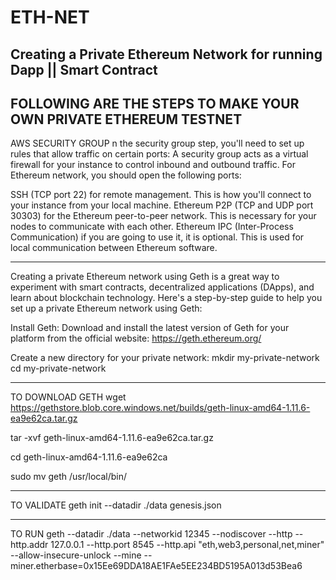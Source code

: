 # ETH-NET
Creating a Private Ethereum Network for running Dapp || Smart Contract
-----------------------------------------------------------------------------
FOLLOWING ARE THE STEPS TO MAKE YOUR OWN PRIVATE ETHEREUM TESTNET
-------------------------------------------------------------------------------

AWS SECURITY GROUP
n the security group step, you'll need to set up rules that allow traffic on certain ports: A security group acts as a virtual firewall for your instance to control inbound and outbound traffic. For Ethereum network, you should open the following ports:

SSH (TCP port 22) for remote management. This is how you'll connect to your instance from your local machine.
Ethereum P2P (TCP and UDP port 30303) for the Ethereum peer-to-peer network. This is necessary for your nodes to communicate with each other.
Ethereum IPC (Inter-Process Communication) if you are going to use it, it is optional. This is used for local communication between Ethereum software.

-------------------------------------------------------------------------------

Creating a private Ethereum network using Geth is a great way to experiment with smart contracts, decentralized applications (DApps), and learn about blockchain technology. Here's a step-by-step guide to help you set up a private Ethereum network using Geth:

Install Geth: Download and install the latest version of Geth for your platform from the official website: https://geth.ethereum.org/

Create a new directory for your private network:
mkdir my-private-network
cd my-private-network

-----------------------------------------------------------------------------------------
TO DOWNLOAD GETH
wget https://gethstore.blob.core.windows.net/builds/geth-linux-amd64-1.11.6-ea9e62ca.tar.gz

tar -xvf geth-linux-amd64-1.11.6-ea9e62ca.tar.gz

cd geth-linux-amd64-1.11.6-ea9e62ca

sudo mv geth /usr/local/bin/

-------------------------------------------------------------------------------------------
TO VALIDATE
geth init --datadir ./data genesis.json

-----------------------------------------------------------------------------------------------
TO RUN
geth --datadir ./data --networkid 12345 --nodiscover --http --http.addr 127.0.0.1 --http.port 8545 --http.api "eth,web3,personal,net,miner" --allow-insecure-unlock --mine --miner.etherbase=0x15Ee69DDA18AE1FAe5EE234BD5195A013d53Bea6

